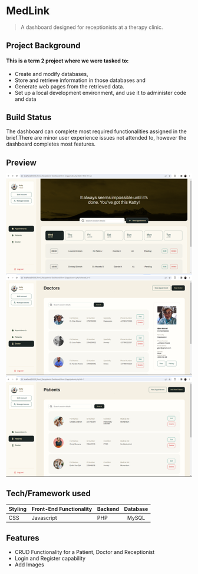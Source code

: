 # MedLink
 > A dashboard designed for receptionists at a therapy clinic.

## Project Background
#### This is a term 2 project where we were tasked to:
* Create and modify databases, 
* Store and retrieve information in those databases and 
* Generate web pages from the retrieved data. 
* Set up a local development environment, and use it to administer code and data


## Build Status
The dashboard can complete most required functionalities assigned in the brief.There are minor user experience issues not attended to, however the dashboard completes most features.

## Preview
![Home Page](https://github.com/eddiesosera/DV200_Term2_Dashboard/blob/main/app/img/screenshots/appointments_home.png)
![Doctors Page Page](app/img/screenshots/doctors.png)
![Patient's Page](app/img/screenshots/patients.png)

## Tech/Framework used



| Styling  | Front-End Functionality | Backend  | Database |
| ------------- |:-------------| ------------- |:-------------:|
| CSS      | Javascript     |PHP|MySQL



## Features

* CRUD Functionality for a Patient, Doctor and Receptionist
* Login and Register capability
* Add Images



